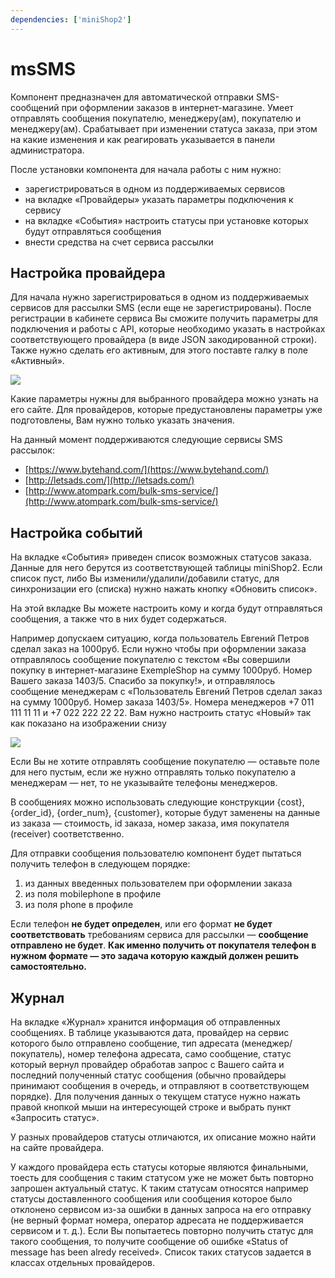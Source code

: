 ```yaml
---
dependencies: ['miniShop2']
---
```


# msSMS

Компонент предназначен для автоматической отправки SMS-сообщений при оформлении заказов в интернет-магазине. Умеет отправлять сообщения покупателю, менеджеру(ам), покупателю и менеджеру(ам). Срабатывает при изменении статуса заказа, при этом на какие изменения и как реагировать указывается в панели администратора.

После установки компонента для начала работы с ним нужно:

- зарегистрироваться в одном из поддерживаемых сервисов
- на вкладке «Провайдеры» указать параметры подключения к сервису
- на вкладке «События» настроить статусы при установке которых будут отправляться сообщения
- внести средства на счет сервиса рассылки

## Настройка провайдера

Для начала нужно зарегистрироваться в одном из поддерживаемых сервисов для рассылки SMS (если еще не зарегистрированы). После регистрации в кабинете сервиса Вы сможите получить параметры для подключения и работы с API, которые необходимо указать в настройках соответствующего провайдера (в виде JSON закодированной строки). Также нужно сделать его активным, для этого поставте галку в поле «Активный».

[![](https://file.modx.pro/files/3/6/1/3610a66cd497ccb2df74297c38282fc7s.jpg)](https://file.modx.pro/files/3/6/1/3610a66cd497ccb2df74297c38282fc7.png)

Какие параметры нужны для выбранного провайдера можно узнать на его сайте. Для провайдеров, которые предустановлены параметры уже подготовлены, Вам нужно только указать значения.

На данный момент поддерживаются следующие сервисы SMS рассылок:

- [https://www.bytehand.com/](https://www.bytehand.com/)
- [http://letsads.com/](http://letsads.com/)
- [http://www.atompark.com/bulk-sms-service/](http://www.atompark.com/bulk-sms-service/)

## Настройка событий

На вкладке «События» приведен список возможных статусов заказа. Данные для него берутся из соответствующей таблицы miniShop2. Если список пуст, либо Вы изменили/удалили/добавили статус, для синхронизации его (списка) нужно нажать кнопку «Обновить список».

На этой вкладке Вы можете настроить кому и когда будут отправляться сообщения, а также что в них будет содержаться.

Например допускаем ситуацию, когда пользователь Евгений Петров сделал заказ на 1000руб.  Если нужно чтобы при оформлении заказа отправлялось сообщение покупателю с текстом «Вы совершили покупку в интернет-магазине ExempleShop на сумму 1000руб. Номер Вашего заказа 1403/5. Спасибо за покупку!», и отправлялось сообщение менеджерам с  «Пользователь Евгений Петров сделал заказ на сумму 1000руб. Номер заказа 1403/5». Номера менеджеров +7 011 111 11 11 и +7 022 222 22 22. Вам нужно настроить статус «Новый» так как показано на изображении снизу

[![](https://file.modx.pro/files/c/8/a/c8a60187af2d7138186f9da1094afd49s.jpg)](https://file.modx.pro/files/c/8/a/c8a60187af2d7138186f9da1094afd49.png)

Если Вы не хотите отправлять сообщение покупателю — оставьте поле для него пустым, если же нужно отправлять только покупателю а менеджерам — нет, то не указывайте телефоны менеджеров.

В сообщениях можно использовать следующие конструкции {cost}, {order_id}, {order_num}, {customer}, которые будут заменены на данные из заказа — стоимость, id заказа, номер заказа, имя покупателя (receiver) соответственно.

Для отправки сообщения пользователю компонент будет пытаться получить телефон в следующем порядке:

1. из данных введенных пользователем при оформлении заказа
2. из поля mobilephone в профиле
3. из поля phone в профиле

Если телефон **не будет определен**, или его формат **не будет соответствовать** требованиям сервиса для рассылки — **сообщение отправлено не будет**.
**Как именно получить от покупателя телефон в нужном формате — это задача которую каждый должен решить самостоятельно.**

## Журнал

На вкладке «Журнал» хранится информация об отправленных сообщениях. В таблице указываются дата, провайдер на сервис которого было отправлено сообщение, тип адресата (менеджер/покупатель), номер телефона адресата, само сообщение, статус который вернул провайдер обработав запрос с Вашего сайта и последний полученный статус сообщения (обычно провайдеры принимают сообщения в очередь, и отправляют в соответствующем порядке). Для получения данных о текущем статусе нужно нажать правой кнопкой мыши на интересующей строке и выбрать пункт «Запросить статус».

У разных провайдеров статусы отличаются, их описание можно найти на сайте провайдера.

У каждого провайдера есть статусы которые являются финальными, тоесть для сообщения с таким статусом уже не может быть повторно запрошен актуальный статус. К таким статусам относятся например статусы доставленного сообщения или сообщения которое было отклонено сервисом из-за ошибки в данных запроса на его отправку (не верный формат номера, оператор адресата не поддерживается сервисом и т. д.).  Если Вы попытаетесь повторно получить статус для такого сообщения, то получите сообщение об ошибке «Status of message has been alredy received». Список таких статусов задается в классах отдельных провайдеров.
